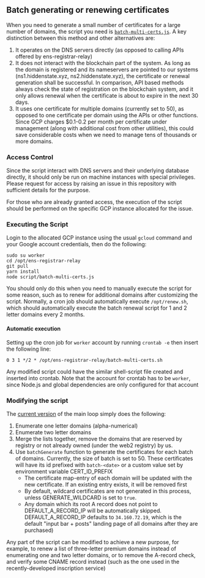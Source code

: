 ## Batch generating or renewing certificates

When you need to generate a small number of certificates for a large number of domains, the script you need is [`batch-multi-certs.js`](https://github.com/polymorpher/ens-registrar-relay/blob/main/script/batch-multi-certs.js). A key distinction between this method and other alternatives are:

1. It operates on the DNS servers directly (as opposed to calling APIs offered by ens-registrar-relay)
2. It does not interact with the blockchain part of the system. As long as the domain is registered and its nameservers are pointed to our systems (ns1.hiddenstate.xyz, ns2.hiddenstate.xyz), the certificate or renewal generation shall be successful. In comparison, API based methods always check the state of registration on the blockchain system, and it only allows renewal when the certificate is about to expire in the next 30 days. 
3. It uses one certificate for multiple domains (currently set to 50), as opposed to one certificate per domain using the APIs or other functions. Since GCP charges $0.1-0.2 per month per certificate under management (along with additional cost from other utilities), this could save considerable costs when we need to manage tens of thousands or more domains.

### Access Control

Since the script interact with DNS servers and their underlying database directly, it should only be run on machine instances with special privileges. Please request for access by raising an issue in this repository with sufficient details for the purpose.

For those who are already granted access, the execution of the script should be performed on the specific GCP instance allocated for the issue.

### Executing the Script

Login to the allocated GCP instance using the usual `gcloud` command and your Google account credentials, then do the following:

```
sudo su worker
cd /opt/ens-registrar-relay
git pull
yarn install
node script/batch-multi-certs.js
```

You should only do this when you need to manually execute the script for some reason, such as to renew for additional domains after customizing the script. Normally, a cron job should automatically execute `/opt/renew.sh`, which should automatically execute the batch renewal script for 1 and 2 letter domains every 2 months.

#### Automatic execution

Setting up the cron job for `worker` account by running `crontab -e` then insert the following line:

```
0 3 1 */2 * /opt/ens-registrar-relay/batch-multi-certs.sh
```

Any modified script could have the similar shell-script file created and inserted into crontab. Note that the account for crontab has to be `worker`, since Node.js  and global dependencies are only configured for that account

### Modifying the script

The [current version](https://github.com/polymorpher/ens-registrar-relay/blob/3a0a602df9df074bdfdc56f2d541ac2ed9f0bdae/script/batch-multi-certs.js) of the main loop simply does the following:

1. Enumerate one letter domains (alpha-numerical)
2. Enumerate two letter domains
3. Merge the lists together, remove the domains that are reserved by registry or not already owned (under the web2 registry) by us.
4. Use `batchGenerate` function to generate the certificates for each batch of domains. Currently, the size of batch is set to 50. These certificates will have its id prefixed with `batch-<date>` or a custom value set by environment variable CERT_ID_PREFIX
    - The certificate map-entry of each domain will be updated with the new certificate. If an existing entry exists, it will be removed first
    - By default, wildcard certificates are not generated in this process, unless GENERATE_WILDCARD is set to `true`.
    - Any domain which its root A record does not point to DEFAULT_A_RECORD_IP will be automatically skipped. DEFAULT_A_RECORD_IP defaults to `34.160.72.19`, which is the default "input bar + posts" landing page of all domains after they are purchased)  

Any part of the script can be modified to achieve a new purpose, for example, to renew a list of three-letter premium domains instead of enumerating one and two letter domains, or to remove the A-record check, and verify some CNAME record instead (such as the one used in the recently-developed inscription service)


